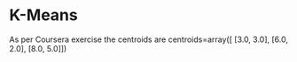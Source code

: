 # K-Means
As per Coursera exercise the centroids are
centroids=array([
	[3.0, 3.0],
	[6.0, 2.0],
	[8.0, 5.0]])
